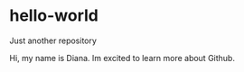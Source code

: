 # hello-world
Just another repository

Hi, my name is Diana. Im excited to learn more about Github. 
